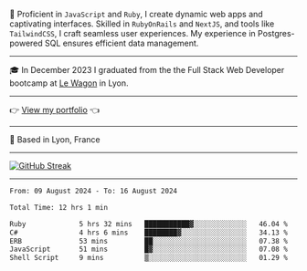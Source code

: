 📖 Proficient in `JavaScript` and `Ruby`, I create dynamic web apps and captivating interfaces. Skilled in `RubyOnRails` and `NextJS`, and tools like `TailwindCSS`, I craft seamless user experiences. My experience in Postgres-powered SQL ensures efficient data management.

***

🎓 In December 2023 I graduated from the the Full Stack Web Developer bootcamp at [Le Wagon](https://www.lewagon.com/) in Lyon.

***

👉 <a href="https://www.davidlau.dev/" target="_blank">View my portfolio</a> 👈

***

📍 Based in Lyon, France

***

[![GitHub Streak](https://streak-stats.demolab.com?user=kaimunlau&theme=github-dark&hide_border=true)](https://git.io/streak-stats)

***

<!--START_SECTION:waka-->

```txt
From: 09 August 2024 - To: 16 August 2024

Total Time: 12 hrs 1 min

Ruby             5 hrs 32 mins   ███████████▓░░░░░░░░░░░░░   46.04 %
C#               4 hrs 6 mins    ████████▓░░░░░░░░░░░░░░░░   34.13 %
ERB              53 mins         ██░░░░░░░░░░░░░░░░░░░░░░░   07.38 %
JavaScript       51 mins         █▓░░░░░░░░░░░░░░░░░░░░░░░   07.08 %
Shell Script     9 mins          ▒░░░░░░░░░░░░░░░░░░░░░░░░   01.29 %
```

<!--END_SECTION:waka-->
